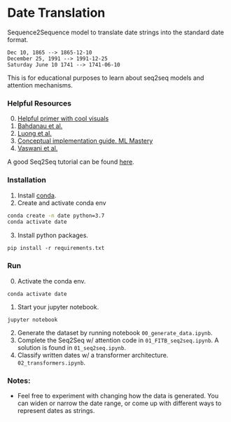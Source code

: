 # Date Translation
Sequence2Sequence model to translate date strings into the standard date format.
```
Dec 10, 1865 --> 1865-12-10
December 25, 1991 --> 1991-12-25
Saturday June 10 1741 --> 1741-06-10
```
This is for educational purposes to learn about seq2seq models and attention mechanisms.

### Helpful Resources
0. [Helpful primer with cool visuals](https://distill.pub/2016/augmented-rnns/)
1. [Bahdanau et al.](https://arxiv.org/pdf/1409.0473.pdf)
2. [Luong et al.](https://arxiv.org/pdf/1508.04025.pdf)
3. [Conceptual implementation guide. ML Mastery](https://machinelearningmastery.com/how-does-attention-work-in-encoder-decoder-recurrent-neural-networks/)
4. [Vaswani et al.](https://papers.nips.cc/paper/7181-attention-is-all-you-need.pdf)

A good Seq2Seq tutorial can be found [here](https://pytorch.org/tutorials/intermediate/seq2seq_translation_tutorial.html).

### Installation
1. Install <a href="https://docs.conda.io/en/latest/">conda</a>.
2. Create and activate conda env
```bash
conda create -n date python=3.7
conda activate date
```
3. Install python packages.
```
pip install -r requirements.txt
```

### Run
0. Activate the conda env.
```
conda activate date
```
1. Start your jupyter notebook.
```
jupyter notebook
```
2. Generate the dataset by running notebook `00_generate_data.ipynb`.
3. Complete the Seq2Seq w/ attention code in `01_FITB_seq2seq.ipynb`. A solution is found in `01_seq2seq.ipynb`.
4. Classify written dates w/ a transformer architecture. `02_transformers.ipynb`.

### Notes:
- Feel free to experiment with changing how the data is generated. You can widen or narrow the date range, or come up with different ways to represent dates as strings.
